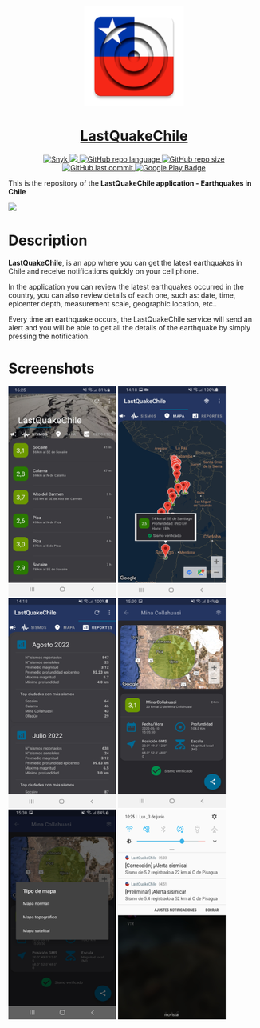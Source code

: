 <p align="center">
  <img src="https://raw.githubusercontent.com/figonzal1/LastQuakeChile/0d85bc5cfd0705e8255ca4c3b7cd008415b740e4/app/src/main/res/mipmap-xxxhdpi/ic_launcher.png" width="200" height="200">
</p>
<h1 align="center"><a href="https://play.google.com/store/apps/details?id=cl.figonzal.lastquakechile">LastQuakeChile</a></h1>

<p align="center">

  <a href="https://snyk.io/test/github/figonzal1/LastQuakeChile?targetFile=app/build.gradle" >
        <img alt="Snyk" src="https://snyk.io/test/github/figonzal1/LastQuakeChile/badge.svg?targetFile=app/build.gradle" >
  </a>

  <a href="https://www.codefactor.io/repository/github/figonzal1/LastQuakeChile" >
        <img src="https://www.codefactor.io/repository/github/figonzal1/LastQuakeChile/badge" >
  </a>

  <a href="https://img.shields.io/github/languages/top/figonzal1/LastQuakeChile?color=orange" >
        <img alt="GitHub repo language" src="https://img.shields.io/github/languages/top/figonzal1/LastQuakeChile?color=orange">
  </a>

   <a href="https://img.shields.io/github/repo-size/figonzal1/LastQuakeChile" >
         <img alt="GitHub repo size" src="https://img.shields.io/github/repo-size/figonzal1/LastQuakeChile">
    </a>

   <a href="https://img.shields.io/github/last-commit/figonzal1/LastQuakeChile?color=yellow" >
        <img alt="GitHub last commit" src="https://img.shields.io/github/last-commit/figonzal1/LastQuakeChile?color=yellow">
   </a>
  <a href="https://play.google.com/store/apps/details?id=cl.figonzal.lastquakechile">
        <img alt="Google Play Badge" src="https://img.shields.io/endpoint?color=green&logo=google-play&logoColor=green&url=https%3A%2F%2Fplay.cuzi.workers.dev%2Fplay%3Fi%3Dcl.figonzal.lastquakechile%26l%3DGoogle%2520Play%26m%3DVersion%253A%2520%24version%2520%257C%2520Downloads%2520%2524shortinstalls%2520%257C%2520Updated%253A%2520%2524updated">
  </a>
</p>

This is the repository of the **LastQuakeChile application - Earthquakes in Chile**

<a href="https://play.google.com/store/apps/details?id=cl.figonzal.lastquakechile"><img src="https://play.google.com/intl/en_us/badges/images/generic/en_badge_web_generic.png" height="75"></a>

# Description

**LastQuakeChile**, is an app where you can get the latest earthquakes in Chile and receive notifications quickly on your cell phone.

In the application you can review the latest earthquakes occurred in the country, you can also review details of each one, such as: date, time, epicenter depth, measurement scale, geographic location, etc..

Every time an earthquake occurs, the LastQuakeChile service will send an alert and you will be able to get all the details of the earthquake by simply pressing the notification.

# Screenshots

<img src="https://github.com/figonzal1/LastQuakeChile/blob/main/graphics/screenshots/celular/Screenshot_20220926-162525_LastQuakeChile.jpg" width="216" height="420"> <img src="https://github.com/figonzal1/LastQuakeChile/blob/main/graphics/screenshots/celular/Screenshot_20220926-141821_LastQuakeChile.jpg" width="216" height="420"> <img src="https://github.com/figonzal1/LastQuakeChile/blob/main/graphics/screenshots/celular/Screenshot_20220926-141810_LastQuakeChile.jpg" width="216" height="420"> <img src="https://github.com/figonzal1/LastQuakeChile/blob/main/graphics/screenshots/celular/Screenshot_20220510-153014_LastQuakeChile.jpg" width="216" height="420"> <img src="https://github.com/figonzal1/LastQuakeChile/blob/main/graphics/screenshots/celular/Screenshot_20220510-153024_LastQuakeChile.jpg" width="216" height="420">
<img src="https://github.com/figonzal1/LastQuakeChile/blob/main/graphics/screenshots/celular/Screenshot_20190603-10254.jpg" width="216" height="420"> 
